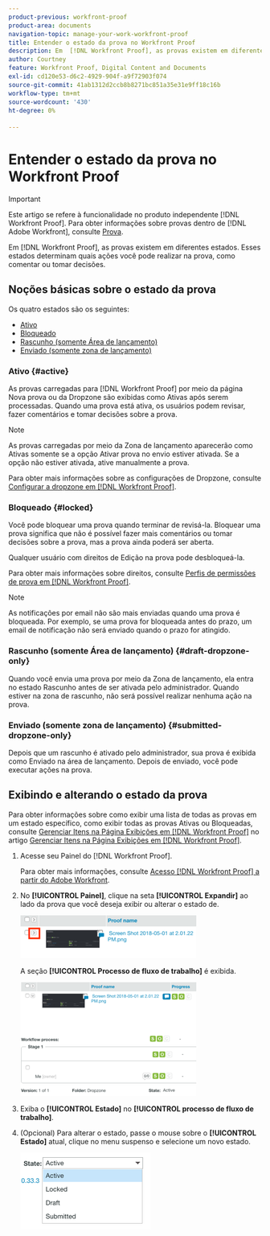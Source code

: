 ```yaml
---
product-previous: workfront-proof
product-area: documents
navigation-topic: manage-your-work-workfront-proof
title: Entender o estado da prova no Workfront Proof
description: Em  [!DNL Workfront Proof], as provas existem em diferentes estados. Esses estados determinam quais ações você pode realizar na prova, como comentar ou tomar decisões.
author: Courtney
feature: Workfront Proof, Digital Content and Documents
exl-id: cd120e53-d6c2-4929-904f-a9f72903f074
source-git-commit: 41ab1312d2ccb8b8271bc851a35e31e9ff18c16b
workflow-type: tm+mt
source-wordcount: '430'
ht-degree: 0%

---
```


# Entender o estado da prova no Workfront Proof

>[!IMPORTANT]
>
>Este artigo se refere à funcionalidade no produto independente [!DNL Workfront Proof]. Para obter informações sobre provas dentro de [!DNL Adobe Workfront], consulte [Prova](../../../review-and-approve-work/proofing/proofing.md).

Em [!DNL Workfront Proof], as provas existem em diferentes estados. Esses estados determinam quais ações você pode realizar na prova, como comentar ou tomar decisões.

## Noções básicas sobre o estado da prova

Os quatro estados são os seguintes:

* [Ativo](#active)
* [Bloqueado](#locked)
* [Rascunho (somente Área de lançamento)](#draft-dropzone-only)
* [Enviado (somente zona de lançamento)](#submitted-dropzone-only)

### Ativo {#active}

As provas carregadas para [!DNL Workfront Proof] por meio da página Nova prova ou da Dropzone são exibidas como Ativas após serem processadas. Quando uma prova está ativa, os usuários podem revisar, fazer comentários e tomar decisões sobre a prova.

>[!NOTE]
>
>As provas carregadas por meio da Zona de lançamento aparecerão como Ativas somente se a opção Ativar prova no envio estiver ativada. Se a opção não estiver ativada, ative manualmente a prova.

Para obter mais informações sobre as configurações de Dropzone, consulte [Configurar a dropzone em [!DNL Workfront Proof]](../../../workfront-proof/wp-acct-admin/account-settings/configure-dropzone-in-wp.md).

### Bloqueado {#locked}

Você pode bloquear uma prova quando terminar de revisá-la. Bloquear uma prova significa que não é possível fazer mais comentários ou tomar decisões sobre a prova, mas a prova ainda poderá ser aberta.

Qualquer usuário com direitos de Edição na prova pode desbloqueá-la.

Para obter mais informações sobre direitos, consulte [Perfis de permissões de prova em [!DNL Workfront Proof]](../../../workfront-proof/wp-acct-admin/account-settings/proof-perm-profiles-in-wp.md).

>[!NOTE]
>
>As notificações por email não são mais enviadas quando uma prova é bloqueada. Por exemplo, se uma prova for bloqueada antes do prazo, um email de notificação não será enviado quando o prazo for atingido.

### Rascunho (somente Área de lançamento) {#draft-dropzone-only}

Quando você envia uma prova por meio da Zona de lançamento, ela entra no estado Rascunho antes de ser ativada pelo administrador. Quando estiver na zona de rascunho, não será possível realizar nenhuma ação na prova.

### Enviado (somente zona de lançamento) {#submitted-dropzone-only}

Depois que um rascunho é ativado pelo administrador, sua prova é exibida como Enviado na área de lançamento. Depois de enviado, você pode executar ações na prova.

## Exibindo e alterando o estado da prova

Para obter informações sobre como exibir uma lista de todas as provas em um estado específico, como exibir todas as provas Ativas ou Bloqueadas, consulte [Gerenciar Itens na Página Exibições em [!DNL Workfront Proof]](../../../workfront-proof/wp-work-proofsfiles/manage-your-work/manage-items-on-views-page.md) no artigo [Gerenciar Itens na Página Exibições em [!DNL Workfront Proof]](../../../workfront-proof/wp-work-proofsfiles/manage-your-work/manage-items-on-views-page.md).

1. Acesse seu Painel do [!DNL Workfront Proof].

   Para obter mais informações, consulte [Acesso [!DNL Workfront Proof] a partir do Adobe Workfront](../../../review-and-approve-work/proofing/managing-proofs-within-workfront/access-wf-proof-in-workfront.md).

1. No **[!UICONTROL Painel]**, clique na seta **[!UICONTROL Expandir]** ao lado da prova que você deseja exibir ou alterar o estado de.

   ![](assets/screen-shot-2018-05-02-at-11.31.29-am-350x85.png)

   A seção **[!UICONTROL Processo de fluxo de trabalho]** é exibida.

   ![](assets/screen-shot-2018-05-02-at-11.33.20-am-350x226.png)

1. Exiba o **[!UICONTROL Estado]** no **[!UICONTROL processo de fluxo de trabalho]**.

1. (Opcional) Para alterar o estado, passe o mouse sobre o **[!UICONTROL Estado]** atual, clique no menu suspenso e selecione um novo estado.

   ![](assets/screen-shot-2018-05-02-at-11.35.30-am.png)
